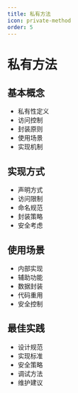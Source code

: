 ```yaml
---
title: 私有方法
icon: private-method
order: 5
---
```


# 私有方法

## 基本概念
- 私有性定义
- 访问控制
- 封装原则
- 使用场景
- 实现机制

## 实现方式
- 声明方式
- 访问限制
- 命名规范
- 封装策略
- 安全考虑

## 使用场景
- 内部实现
- 辅助功能
- 数据封装
- 代码重用
- 安全控制

## 最佳实践
- 设计规范
- 实现标准
- 安全策略
- 调试方法
- 维护建议
